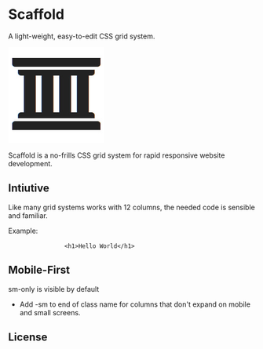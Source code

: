 # Scaffold
A light-weight, easy-to-edit CSS grid system.

![Scaffold Icon](Images/scaffold-icon.jpg?raw=true)

Scaffold is a no-frills CSS grid system for rapid responsive website development.

## Intiutive

Like many grid systems works with 12 columns, the needed code is sensible and familiar.

Example:
		<div class="container">
			<div class="row">
				<div class="col-12 center">

					<h1>Hello World</h1>


## Mobile-First

sm-only is visible by default


* Add -sm to end of class name for columns that don't expand on mobile and small screens.


## License